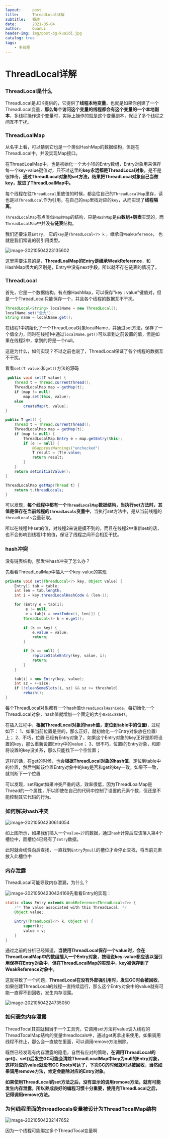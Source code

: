 ```yaml
---
layout:     post
title:      ThreadLocal详解
subtitle:   概述
date:       2021-05-04
author:     QuanLi
header-img: img/post-bg-kuaidi.jpg
catalog: true
tags:
    - 多线程
---
```


# ThreadLocal详解

### ThreadLocal是什么

​	ThreadLocal是JDK提供的，它提供了**线程本地变量**，也就是如果你创建了一个ThreadLocal变量，**那么每个访问这个变量的线程都会有这个变量的一个本地副本**，多线程操作这个变量时，实际上操作的就是这个变量副本，保证了多个线程之间互不干扰。



### ThreadLoalMap

​	从名字上看，可以猜到它也是一个类似HashMap的数据结构，但是在ThreadLocal中，并没实现Map接口。

在ThreadLoalMap中，也是初始化一个大小16的Entry数组，Entry对象用来保存每一个key-value键值对，只不过这里的**key永远都是ThreadLocal对象**，是不是很神奇，**通过ThreadLocal对象的set方法，结果把ThreadLocal对象自己当做key，放进了ThreadLoalMap中。**

​	每个线程在往`ThreadLocal`里放值的时候，都会往自己的`ThreadLocalMap`里存，读也是以`ThreadLocal`作为引用，在自己的`map`里找对应的`key`，从而实现了**线程隔离**。

`ThreadLocalMap`有点类似`HashMap`的结构，只是`HashMap`是由**数组+链表**实现的，而`ThreadLocalMap`中并没有**链表**结构。

我们还要注意`Entry`， 它的`key`是`ThreadLocal<?> k` ，继承自`WeakReference`， 也就是我们常说的弱引用类型。

![image-20210504223135602](C:\Users\ql\AppData\Roaming\Typora\typora-user-images\image-20210504223135602.png)

这里需要注意的是，**ThreadLoalMap的Entry是继承WeakReference**，和HashMap很大的区别是，Entry中没有next字段，所以就不存在链表的情况了。

### ThreadLocal

首先，它是一个数据结构，有点像HashMap，可以保存"key : value"键值对，但是一个ThreadLocal只能保存一个，并且各个线程的数据互不干扰。

~~~java
ThreadLocal<String> localName = new ThreadLocal();
localName.set("全力");
String name = localName.get();
~~~

在线程1中初始化了一个ThreadLocal对象localName，并通过set方法，保存了一个值全力，同时在线程1中通过`localName.get()`可以拿到之前设置的值，但是如果在线程2中，拿到的将是一个null。

这是为什么，如何实现？不过之前也说了，ThreadLocal保证了各个线程的数据互不干扰。

看看`set(T value)`和`get()`方法的源码

~~~java
 public void set(T value) {
    Thread t = Thread.currentThread();
    ThreadLocalMap map = getMap(t);
    if (map != null)
        map.set(this, value);
    else
        createMap(t, value);
}

public T get() {
    Thread t = Thread.currentThread();
    ThreadLocalMap map = getMap(t);
    if (map != null) {
        ThreadLocalMap.Entry e = map.getEntry(this);
        if (e != null) {
            @SuppressWarnings("unchecked")
            T result = (T)e.value;
            return result;
        }
    }
    return setInitialValue();
}

ThreadLocalMap getMap(Thread t) {
    return t.threadLocals;
}
~~~

可以发现，**每个线程中都有一个`ThreadLocalMap`数据结构，当执行set方法时，其值是保存在当前线程的`threadLocals`变量中**，当执行set方法中，是从当前线程的`threadLocals`变量获取。

所以在线程1中set的值，对线程2来说是摸不到的，而且在线程2中重新set的话，也不会影响到线程1中的值，保证了线程之间不会相互干扰。

### hash冲突

没有链表结构，那发生hash冲突了怎么办？

先看看ThreadLoalMap中插入一个key-value的实现

~~~java
private void set(ThreadLocal<?> key, Object value) {
    Entry[] tab = table;
    int len = tab.length;
    int i = key.threadLocalHashCode & (len-1);

    for (Entry e = tab[i];
         e != null;
         e = tab[i = nextIndex(i, len)]) {
        ThreadLocal<?> k = e.get();

        if (k == key) {
            e.value = value;
            return;
        }

        if (k == null) {
            replaceStaleEntry(key, value, i);
            return;
        }
    }

    tab[i] = new Entry(key, value);
    int sz = ++size;
    if (!cleanSomeSlots(i, sz) && sz >= threshold)
        rehash();
}
~~~

每个ThreadLocal对象都有一个hash值`threadLocalHashCode`，每初始化一个ThreadLocal对象，hash值就增加一个固定的大小`0x61c88647`。

在插入过程中，**根据ThreadLocal对象的hash值，定位到table中的位置i**，过程如下：
 1、如果当前位置是空的，那么正好，就初始化一个Entry对象放在位置i上；
 2、不巧，位置i已经有Entry对象了，如果这个Entry对象的key正好是即将设置的key，那么重新设置Entry中的value；
 3、很不巧，位置i的Entry对象，和即将设置的key没关系，那么只能找下一个空位置；

这样的话，在get的时候，也会**根据ThreadLocal对象的hash值**，定位到table中的位置，然后判断该位置Entry对象中的key是否和get的key一致，如果不一致，就判断下一个位置

可以发现，set和get如果冲突严重的话，效率很低，因为ThreadLoalMap是Thread的一个属性，所以即使在自己的代码中控制了设置的元素个数，但还是不能控制其它代码的行为。

### 如何解决hash冲突

![image-20210504230614054](C:\Users\ql\AppData\Roaming\Typora\typora-user-images\image-20210504230614054.png)

如上图所示，如果我们插入一个`value=27`的数据，通过`hash`计算后应该落入第4个槽位中，而槽位4已经有了`Entry`数据。

此时就会线性向后查找，一直找到`Entry`为`null`的槽位才会停止查找，将当前元素放入此槽位中

### 内存泄露

ThreadLocal可能导致内存泄漏，为什么？

![image-20210504230424169](C:\Users\ql\AppData\Roaming\Typora\typora-user-images\image-20210504230424169.png)先看看Entry的实现：

~~~java
static class Entry extends WeakReference<ThreadLocal<?>> {
    /** The value associated with this ThreadLocal. */
    Object value;

    Entry(ThreadLocal<?> k, Object v) {
        super(k);
        value = v;
    }
}
~~~

通过之前的分析已经知道，**当使用ThreadLocal保存一个value时，会在ThreadLocalMap中的数组插入一个Entry对象**，**按理说key-value都应该以强引用保存在Entry对象中**，**但在ThreadLocalMap的实现中，key被保存到了WeakReference对象中。**

这就导致了一个问题，**ThreadLocal在没有外部强引用时，发生GC时会被回收**，如果创建ThreadLocal的线程一直持续运行，那么这个Entry对象中的value就有可能一直得不到回收，发生内存泄露。

![image-20210504224735050](C:\Users\ql\AppData\Roaming\Typora\typora-user-images\image-20210504224735050.png)

### 如何避免内存泄露

​	ThreadTocal其实就相当于一个工具壳，它调用set方法将value调入线程的ThreadTocalMap结构的变量threadlocals中，通过get再拿出来使用，如果调用线程不终止，那么会一直放在里面，可以调用remove方法删除。

​	既然已经发现有内存泄露的隐患，自然有应对的策略，**在调用ThreadLocal的get()、set()后发生GC可能会清除ThreadLocalMap中key为null的Entry对象，这样对应的value就没有GC Roots可达了，下次GC的时候就可以被回收**，**当然如果调用remove方法，肯定会删除对应的Entry对象。**

**如果使用ThreadLocal的set方法之后，没有显示的调用remove方法，就有可能发生内存泄露，所以养成良好的编程习惯十分重要，使用完ThreadLocal之后，记得调用remove方法。**

### 为何线程里面的threadlocals变量被设计为ThreadTocalMap结构

![image-20210504232147652](C:\Users\ql\AppData\Roaming\Typora\typora-user-images\image-20210504232147652.png)

因为一个线程可能绑定多个ThreadTocal变量啊

